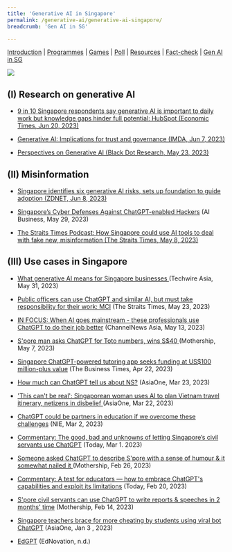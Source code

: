 ```yaml
---
title: 'Generative AI in Singapore'
permalink: /generative-ai/generative-ai-singapore/
breadcrumb: 'Gen AI in SG'

---
```


[Introduction](/generative-ai/what-is-generative-ai/)  |   [Programmes](/generative-ai/programmes/)  |  [Games](/generative-ai/games/)  |  [Poll](/generative-ai/gen-ai-poll/)  | [Resources](/generative-ai/resource-toolkit/)  | [Fact-check](/generative-ai/fact-checking-tools/)  | [Gen AI in SG](/generative-ai/generative-ai-singapore/)

![](https://sure.nlb.gov.sg/images/gen-ai-sg.png)

## (I) Research on generative AI

- [9 in 10 Singapore respondents say generative AI is important to daily work but knowledge gaps hinder full potential: HubSpot (Economic Times, Jun 20, 2023)](https://ciosea.economictimes.indiatimes.com/news/next-gen-technologies/9-in-10-singapore-respondents-say-generative-ai-is-important-to-daily-work-but-knowledge-gaps-hinder-full-potential-hubspot/101106180) 

- [Generative AI: Implications for trust and governance (IMDA, Jun 7, 2023)](https://aiverifyfoundation.sg/downloads/Discussion_Paper.pdf)

- [Perspectives on Generative AI (Black Dot Research, May 23, 2023)](https://blackdotresearch.sg/generative-ai/)

  

## (II) Misinformation

- [Singapore identifies six generative AI risks, sets up foundation to guide adoption (ZDNET, Jun 8, 2023)](https://www.zdnet.com/article/singapore-identifies-six-generative-ai-risks-sets-up-foundation-to-guide-adoption/)

- [Singapore’s Cyber Defenses Against ChatGPT-enabled Hackers](https://aibusiness.com/ml/singapore-s-cyber-defenses-against-chatgpt-enabled-hackers) (AI Business, May 29, 2023)

- [The Straits Times Podcast: How Singapore could use AI tools to deal with fake new, misinformation (The Straits Times, May 8, 2023)](https://open.spotify.com/episode/39dQDyKDBTO98cff2A29gO)

  

## (III) Use cases in Singapore

- [What generative AI means for Singapore businesses ](https://techwireasia.com/2023/05/what-generative-ai-means-for-singapore-businesses/) (Techwire Asia, May 31, 2023)

- [Public officers can use ChatGPT and similar AI, but must take responsibility for their work: MCI](https://www.straitstimes.com/tech/public-officers-allowed-to-use-chatgpt-and-other-ai-but-must-take-responsibility-for-work-mci) (The Straits Times, May 23, 2023)

- [IN FOCUS: When AI goes mainstream - these professionals use ChatGPT to do their job better](https://www.channelnewsasia.com/singapore/artificial-intelligence-ai-chatgpt-chatbot-jobs-3471791) (ChannelNews Asia, May 13, 2023)

- [S'pore man asks ChatGPT for Toto numbers, wins S$40 ](https://mothership.sg/2023/05/chatgpt-toto/) (Mothership, May 7, 2023)

- [Singapore ChatGPT-powered tutoring app seeks funding at US$100 million-plus value](https://www.businesstimes.com.sg/startups-tech/singapore-chatgpt-powered-tutoring-app-seeks-funding-us100-million-plus-value) (The Business Times, Apr 22, 2023)

- [How much can ChatGPT tell us about NS?](https://www.asiaone.com/digital/how-much-can-chatgpt-tell-us-about-ns)  (AsiaOne, Mar 23, 2023)

- ['This can't be real': Singaporean woman uses AI to plan Vietnam travel itinerary, netizens in disbelief ](https://www.asiaone.com/lifestyle/cant-be-real-singaporean-woman-uses-ai-plan-vietnam-travel-itinerary-netizens-disbelief) (AsiaOne, Mar 22, 2023)

- [ChatGPT could be partners in education if we overcome these challenges](https://www.nie.edu.sg/about-us/news-events/news/news-detail/chatgpt-could-be-partners-in-education-if-we-overcome-these-challenges) (NIE, Mar 2, 2023)

- [Commentary: The good, bad and unknowns of letting Singapore’s civil servants use ChatGPT](https://www.todayonline.com/commentary/commentary-good-bad-and-unknowns-letting-singapores-civil-servants-use-chatgpt-2119016) (Today, Mar 1. 2023)

- [Someone asked ChatGPT to describe S'pore with a sense of humour & it somewhat nailed it ](https://mothership.sg/2023/02/chatgpt-describes-singapore-with-humour/) (Mothership, Feb 26, 2023)

- [Commentary: A test for educators — how to embrace ChatGPT's capabilities and exploit its limitations](https://www.todayonline.com/commentary/commentary-test-educators-how-embrace-chatgpts-capabilities-and-exploit-its-limitations-2111981) (Today, Feb 20, 2023)

- [S'pore civil servants can use ChatGPT to write reports & speeches in 2 months' time](https://mothership.sg/2023/02/singapore-civil-service-chatgpt/) (Mothership, Feb 14, 2023)

- [Singapore teachers brace for more cheating by students using viral bot ChatGPT](https://www.asiaone.com/singapore/singapore-teachers-brace-more-cheating-students-using-chatgpt?amp)  (AsiaOne, Jan 3 , 2023)

- [EdGPT](https://ednovation.com/edgpt/) (EdNovation, n.d.)

  

